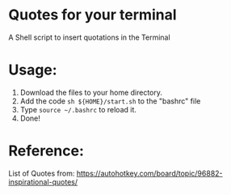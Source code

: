# Quotes for your terminal
A Shell script to insert quotations in the Terminal

# Usage:
1. Download the files to your home directory.
2. Add the code `sh ${HOME}/start.sh` to the "bashrc" file
3. Type `source ~/.bashrc` to reload it.
4. Done!

# Reference:
List of Quotes from: https://autohotkey.com/board/topic/96882-inspirational-quotes/
